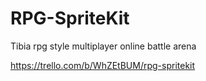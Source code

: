# RPG-SpriteKit

Tibia rpg style multiplayer online battle arena

https://trello.com/b/WhZEtBUM/rpg-spritekit
